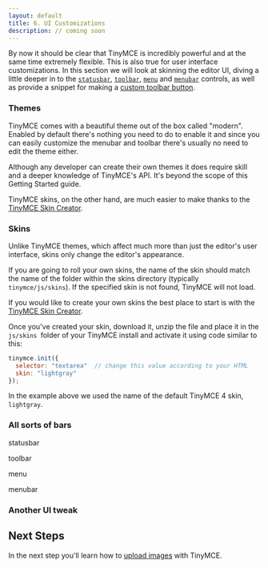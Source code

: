 ```yaml
---
layout: default
title: 6. UI Customizations
description: // coming soon
---
```


By now it should be clear that TinyMCE is incredibly powerful and at the same time extremely flexible. This is also true for user interface customizations. In this section we will look at skinning the editor UI, diving a little deeper in to the [`statusbar`](/editor-configuration-settings/editor-appearance/#statusbar), [`toolbar`](/editor-configuration-settings/editor-appearance/#toolbar), [`menu`](/editor-configuration-settings/editor-appearance/#menu) and [`menubar`](/editor-configuration-settings/editor-appearance/#menubar) controls, as well as provide a snippet for making a [custom toolbar button](#customtoolbarbutton).

### Themes

TinyMCE comes with a beautiful theme out of the box called "modern". Enabled by default there's nothing you need to do to enable it and since you can easily customize the menubar and toolbar there's usually no need to edit the theme either.

Although any developer can create their own themes it does require skill and a deeper knowledge of TinyMCE's API. It's beyond the scope of this Getting Started guide.

TinyMCE skins, on the other hand, are much easier to make thanks to the [TinyMCE Skin Creator](http://skin.tinymce.com/).

### Skins

Unlike TinyMCE themes, which affect much more than just the editor's user interface, skins only change the editor's appearance.

If you are going to roll your own skins, the name of the skin should match the name of the folder within the skins directory (typically `tinymce/js/skins`). If the specified skin is not found, TinyMCE will not load.

If you would like to create your own skins the best place to start is with the [TinyMCE Skin Creator](http://skin.tinymce.com/).

Once you've created your skin, download it, unzip the file and place it in the `js/skins `folder of your TinyMCE install and activate it using code similar to this:

```js
tinymce.init({
  selector: "textarea"  // change this value according to your HTML
  skin: "lightgray"
});
```

In the example above we used the name of the default TinyMCE 4 skin, `lightgray`.

### All sorts of bars

statusbar

toolbar

menu

menubar

### Another UI tweak


## Next Steps

In the next step you'll learn how to [upload images](../image-uploading/) with TinyMCE.
